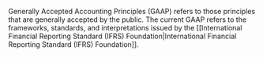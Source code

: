 Generally Accepted Accounting Principles (GAAP) refers to those principles that are generally accepted by the public. The current GAAP refers to the frameworks, standards, and interpretations issued by the [[International Financial Reporting Standard (IFRS) Foundation|International Financial Reporting Standard (IFRS) Foundation]].

